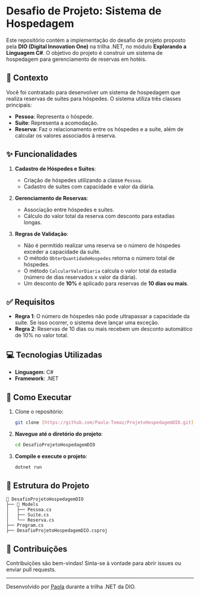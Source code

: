 # Desafio de Projeto: Sistema de Hospedagem

Este repositório contém a implementação do desafio de projeto proposto pela **DIO (Digital Innovation One)** na trilha .NET, no módulo **Explorando a Linguagem C#**. O objetivo do projeto é construir um sistema de hospedagem para gerenciamento de reservas em hotéis.

## 🏨 Contexto

Você foi contratado para desenvolver um sistema de hospedagem que realiza reservas de suítes para hóspedes. O sistema utiliza três classes principais:

- **Pessoa**: Representa o hóspede.
- **Suíte**: Representa a acomodação.
- **Reserva**: Faz o relacionamento entre os hóspedes e a suíte, além de calcular os valores associados à reserva.

## ✨ Funcionalidades

1. **Cadastro de Hóspedes e Suítes**:
   - Criação de hóspedes utilizando a classe `Pessoa`.
   - Cadastro de suítes com capacidade e valor da diária.

2. **Gerenciamento de Reservas**:
   - Associação entre hóspedes e suítes.
   - Cálculo do valor total da reserva com desconto para estadias longas.

3. **Regras de Validação**:
   - Não é permitido realizar uma reserva se o número de hóspedes exceder a capacidade da suíte.
   - O método `ObterQuantidadeHospedes` retorna o número total de hóspedes.
   - O método `CalcularValorDiaria` calcula o valor total da estadia (número de dias reservados x valor da diária).
   - Um desconto de **10%** é aplicado para reservas de **10 dias ou mais**.

## ✅ Requisitos

- **Regra 1**: O número de hóspedes não pode ultrapassar a capacidade da suíte. Se isso ocorrer, o sistema deve lançar uma exceção.
- **Regra 2**: Reservas de 10 dias ou mais recebem um desconto automático de 10% no valor total.

## 💻 Tecnologias Utilizadas

- **Linguagem**: C#
- **Framework**: .NET

## 🚀 Como Executar

1. Clone o repositório:
   ```bash
   git clone [https://github.com/Paola-Tomaz/ProjetoHospedagemDIO.git]
    ```

2. **Navegue até o diretório do projeto**:
   ```bash
   cd DesafioProjetoHospedagemDIO
   ```
   
3. **Compile e execute o projeto**:
   ```bash
   dotnet run
    ```
   
## 📂 Estrutura do Projeto

```plaintext
📁 DesafioProjetoHospedagemDIO
├── 📂 Models
│   ├── Pessoa.cs
│   ├── Suite.cs
│   └── Reserva.cs
├── Program.cs
├── DesafioProjetoHospedagemDIO.csproj
```
## 🤝 Contribuições

Contribuições são bem-vindas! Sinta-se à vontade para abrir issues ou enviar pull requests.

---

Desenvolvido por [Paola](https://github.com/Paola-Tomaz) durante a trilha .NET da DIO.

